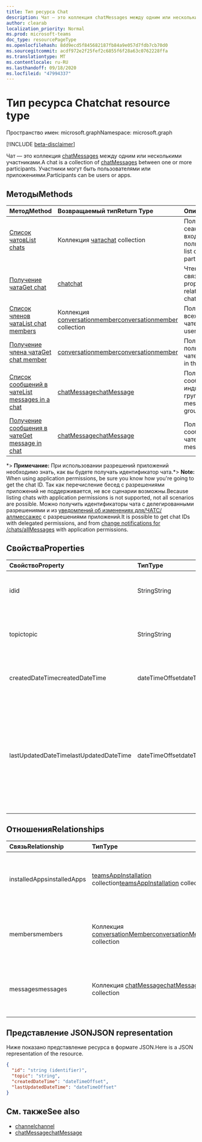 ```yaml
---
title: Тип ресурса Chat
description: Чат — это коллекция chatMessages между одним или несколькими участниками.
author: clearab
localization_priority: Normal
ms.prod: microsoft-teams
doc_type: resourcePageType
ms.openlocfilehash: 8dd9ecd5f845682187fb84a9e057d7fdb7cb70d0
ms.sourcegitcommit: acdf972e2f25fef2c6855f6f28a63c0762228ffa
ms.translationtype: MT
ms.contentlocale: ru-RU
ms.lasthandoff: 09/18/2020
ms.locfileid: "47994337"
---
```

# <a name="chat-resource-type"></a><span data-ttu-id="864c1-103">Тип ресурса Chat</span><span class="sxs-lookup"><span data-stu-id="864c1-103">chat resource type</span></span>

<span data-ttu-id="864c1-104">Пространство имен: microsoft.graph</span><span class="sxs-lookup"><span data-stu-id="864c1-104">Namespace: microsoft.graph</span></span>

[!INCLUDE [beta-disclaimer](../../includes/beta-disclaimer.md)]

<span data-ttu-id="864c1-105">Чат — это коллекция [chatMessages](chatmessage.md) между одним или несколькими участниками.</span><span class="sxs-lookup"><span data-stu-id="864c1-105">A chat is a collection of [chatMessages](chatmessage.md) between one or more participants.</span></span> <span data-ttu-id="864c1-106">Участники могут быть пользователями или приложениями.</span><span class="sxs-lookup"><span data-stu-id="864c1-106">Participants can be users or apps.</span></span>

## <a name="methods"></a><span data-ttu-id="864c1-107">Методы</span><span class="sxs-lookup"><span data-stu-id="864c1-107">Methods</span></span>

|  <span data-ttu-id="864c1-108">Метод</span><span class="sxs-lookup"><span data-stu-id="864c1-108">Method</span></span>       |  <span data-ttu-id="864c1-109">Возвращаемый тип</span><span class="sxs-lookup"><span data-stu-id="864c1-109">Return Type</span></span>  | <span data-ttu-id="864c1-110">Описание</span><span class="sxs-lookup"><span data-stu-id="864c1-110">Description</span></span>| <span data-ttu-id="864c1-111">Разрешения</span><span class="sxs-lookup"><span data-stu-id="864c1-111">Permissions</span></span> |
|:---------------|:--------|:----------|-----------|
|[<span data-ttu-id="864c1-112">Список чатов</span><span class="sxs-lookup"><span data-stu-id="864c1-112">List chats</span></span>](../api/chat-list.md) | <span data-ttu-id="864c1-113">Коллекция [чата](chat.md)</span><span class="sxs-lookup"><span data-stu-id="864c1-113">[chat](chat.md) collection</span></span> | <span data-ttu-id="864c1-114">Получение списка сеансов, в которые входит пользователь.</span><span class="sxs-lookup"><span data-stu-id="864c1-114">Get the list of chats a user is part of.</span></span>| <span data-ttu-id="864c1-115">**Только делегированные**</span><span class="sxs-lookup"><span data-stu-id="864c1-115">**Delegated only**</span></span> |
|[<span data-ttu-id="864c1-116">Получение чата</span><span class="sxs-lookup"><span data-stu-id="864c1-116">Get chat</span></span>](../api/chat-get.md) | [<span data-ttu-id="864c1-117">chat</span><span class="sxs-lookup"><span data-stu-id="864c1-117">chat</span></span>](chat.md) | <span data-ttu-id="864c1-118">Чтение свойств и связей чата.</span><span class="sxs-lookup"><span data-stu-id="864c1-118">Read properties and relationships of the chat.</span></span>| <span data-ttu-id="864c1-119">**Только делегированные**</span><span class="sxs-lookup"><span data-stu-id="864c1-119">**Delegated only**</span></span> |
|[<span data-ttu-id="864c1-120">Список членов чата</span><span class="sxs-lookup"><span data-stu-id="864c1-120">List chat members</span></span>](../api/conversationmember-list.md) | <span data-ttu-id="864c1-121">Коллекция [conversationmember](conversationmember.md)</span><span class="sxs-lookup"><span data-stu-id="864c1-121">[conversationmember](conversationmember.md) collection</span></span> | <span data-ttu-id="864c1-122">Получение списка всех пользователей в чате.</span><span class="sxs-lookup"><span data-stu-id="864c1-122">Get the list of all users in the chat.</span></span>| <span data-ttu-id="864c1-123">Делегирование и приложение \*</span><span class="sxs-lookup"><span data-stu-id="864c1-123">Delegated and application\*</span></span> |
|[<span data-ttu-id="864c1-124">Получение члена чата</span><span class="sxs-lookup"><span data-stu-id="864c1-124">Get chat member</span></span>](../api/conversationmember-get.md) | [<span data-ttu-id="864c1-125">conversationmember</span><span class="sxs-lookup"><span data-stu-id="864c1-125">conversationmember</span></span>](conversationmember.md) | <span data-ttu-id="864c1-126">Получение одного пользователя в чате.</span><span class="sxs-lookup"><span data-stu-id="864c1-126">Get a single user in the chat.</span></span>| <span data-ttu-id="864c1-127">Делегирование и приложение \*</span><span class="sxs-lookup"><span data-stu-id="864c1-127">Delegated and application\*</span></span> |
|[<span data-ttu-id="864c1-128">Список сообщений в чате</span><span class="sxs-lookup"><span data-stu-id="864c1-128">List messages in a chat</span></span>](../api/chat-list-message.md)  | [<span data-ttu-id="864c1-129">chatMessage</span><span class="sxs-lookup"><span data-stu-id="864c1-129">chatMessage</span></span>](../resources/chatmessage.md) | <span data-ttu-id="864c1-130">Получение сообщений в индивидуальном или групповом чате.</span><span class="sxs-lookup"><span data-stu-id="864c1-130">Get messages in a 1:1 or group chat.</span></span> | <span data-ttu-id="864c1-131">Делегирование и приложение \*</span><span class="sxs-lookup"><span data-stu-id="864c1-131">Delegated and application\*</span></span> |
|[<span data-ttu-id="864c1-132">Получение сообщения в чате</span><span class="sxs-lookup"><span data-stu-id="864c1-132">Get message in chat</span></span>](../api/chat-get-message.md)  | [<span data-ttu-id="864c1-133">chatMessage</span><span class="sxs-lookup"><span data-stu-id="864c1-133">chatMessage</span></span>](../resources/chatmessage.md) | <span data-ttu-id="864c1-134">Получение одного сообщения в чате.</span><span class="sxs-lookup"><span data-stu-id="864c1-134">Get a single message in a chat.</span></span> | <span data-ttu-id="864c1-135">Делегирование и приложение \*</span><span class="sxs-lookup"><span data-stu-id="864c1-135">Delegated and application\*</span></span> |

<span data-ttu-id="864c1-136">\*> **Примечание:** При использовании разрешений приложений необходимо знать, как вы будете получать идентификатор чата.</span><span class="sxs-lookup"><span data-stu-id="864c1-136">\*> **Note:** When using application permissions, be sure you know how you're going to get the chat ID.</span></span> <span data-ttu-id="864c1-137">Так как перечисление бесед с разрешениями приложений не поддерживается, не все сценарии возможны.</span><span class="sxs-lookup"><span data-stu-id="864c1-137">Because listing chats with application permissions is not supported, not all scenarios are possible.</span></span> <span data-ttu-id="864c1-138">Можно получить идентификаторы чата с делегированными разрешениями и из [уведомлений об изменениях для/ЧАТС/аллмессажес](../api/subscription-post-subscriptions.md) с разрешениями приложений.</span><span class="sxs-lookup"><span data-stu-id="864c1-138">It is possible to get chat IDs with delegated permissions, and from [change notifications for /chats/allMessages](../api/subscription-post-subscriptions.md) with application permissions.</span></span>

## <a name="properties"></a><span data-ttu-id="864c1-139">Свойства</span><span class="sxs-lookup"><span data-stu-id="864c1-139">Properties</span></span>

| <span data-ttu-id="864c1-140">Свойство</span><span class="sxs-lookup"><span data-stu-id="864c1-140">Property</span></span>   | <span data-ttu-id="864c1-141">Тип</span><span class="sxs-lookup"><span data-stu-id="864c1-141">Type</span></span> |<span data-ttu-id="864c1-142">Описание</span><span class="sxs-lookup"><span data-stu-id="864c1-142">Description</span></span>|
|:---------------|:--------|:----------|
| <span data-ttu-id="864c1-143">id</span><span class="sxs-lookup"><span data-stu-id="864c1-143">id</span></span>| <span data-ttu-id="864c1-144">String</span><span class="sxs-lookup"><span data-stu-id="864c1-144">String</span></span>| <span data-ttu-id="864c1-145">Уникальный идентификатор чата.</span><span class="sxs-lookup"><span data-stu-id="864c1-145">The chat's unique identifier.</span></span> <span data-ttu-id="864c1-146">Только для чтения.</span><span class="sxs-lookup"><span data-stu-id="864c1-146">Read-only.</span></span>|
| <span data-ttu-id="864c1-147">topic</span><span class="sxs-lookup"><span data-stu-id="864c1-147">topic</span></span>| <span data-ttu-id="864c1-148">String</span><span class="sxs-lookup"><span data-stu-id="864c1-148">String</span></span>|  <span data-ttu-id="864c1-149">Необязательно Тема или тема чата.</span><span class="sxs-lookup"><span data-stu-id="864c1-149">(Optional) Subject or topic for the chat.</span></span> <span data-ttu-id="864c1-150">Доступно только для чатов групп.</span><span class="sxs-lookup"><span data-stu-id="864c1-150">Only available for group chats.</span></span>|
| <span data-ttu-id="864c1-151">createdDateTime</span><span class="sxs-lookup"><span data-stu-id="864c1-151">createdDateTime</span></span>| <span data-ttu-id="864c1-152">dateTimeOffset</span><span class="sxs-lookup"><span data-stu-id="864c1-152">dateTimeOffset</span></span>|  <span data-ttu-id="864c1-153">Дата и время создания чата.</span><span class="sxs-lookup"><span data-stu-id="864c1-153">Date and time at which the chat was created.</span></span> <span data-ttu-id="864c1-154">Только для чтения.</span><span class="sxs-lookup"><span data-stu-id="864c1-154">Read-only.</span></span>|
| <span data-ttu-id="864c1-155">lastUpdatedDateTime</span><span class="sxs-lookup"><span data-stu-id="864c1-155">lastUpdatedDateTime</span></span>| <span data-ttu-id="864c1-156">dateTimeOffset</span><span class="sxs-lookup"><span data-stu-id="864c1-156">dateTimeOffset</span></span>|  <span data-ttu-id="864c1-157">Дата и время переименования чата или изменения членства.</span><span class="sxs-lookup"><span data-stu-id="864c1-157">Date and time at which the chat was renamed or membership changed.</span></span> <span data-ttu-id="864c1-158">Ластупдатеддатетиме не обновляется при отправке сообщения в чат.</span><span class="sxs-lookup"><span data-stu-id="864c1-158">lastUpdatedDateTime is not updated when a message is sent to the chat.</span></span> <span data-ttu-id="864c1-159">Только для чтения.</span><span class="sxs-lookup"><span data-stu-id="864c1-159">Read-only.</span></span>|

## <a name="relationships"></a><span data-ttu-id="864c1-160">Отношения</span><span class="sxs-lookup"><span data-stu-id="864c1-160">Relationships</span></span>

| <span data-ttu-id="864c1-161">Связь</span><span class="sxs-lookup"><span data-stu-id="864c1-161">Relationship</span></span> | <span data-ttu-id="864c1-162">Тип</span><span class="sxs-lookup"><span data-stu-id="864c1-162">Type</span></span> |<span data-ttu-id="864c1-163">Описание</span><span class="sxs-lookup"><span data-stu-id="864c1-163">Description</span></span>|
|:---------------|:--------|:----------|
| <span data-ttu-id="864c1-164">installedApps</span><span class="sxs-lookup"><span data-stu-id="864c1-164">installedApps</span></span> | <span data-ttu-id="864c1-165">[teamsAppInstallation](teamsappinstallation.md) collection</span><span class="sxs-lookup"><span data-stu-id="864c1-165">[teamsAppInstallation](teamsappinstallation.md) collection</span></span> | <span data-ttu-id="864c1-166">Коллекция всех приложений в чате.</span><span class="sxs-lookup"><span data-stu-id="864c1-166">A collection of all the apps in the chat.</span></span> <span data-ttu-id="864c1-167">Допускается значение null.</span><span class="sxs-lookup"><span data-stu-id="864c1-167">Nullable.</span></span> |
| <span data-ttu-id="864c1-168">members</span><span class="sxs-lookup"><span data-stu-id="864c1-168">members</span></span> | <span data-ttu-id="864c1-169">Коллекция [conversationMember](conversationmember.md)</span><span class="sxs-lookup"><span data-stu-id="864c1-169">[conversationMember](conversationmember.md) collection</span></span> | <span data-ttu-id="864c1-170">Коллекция всех людей в чате.</span><span class="sxs-lookup"><span data-stu-id="864c1-170">A collection of all people in the chat.</span></span> <span data-ttu-id="864c1-171">Допускается значение null.</span><span class="sxs-lookup"><span data-stu-id="864c1-171">Nullable.</span></span> |
| <span data-ttu-id="864c1-172">messages</span><span class="sxs-lookup"><span data-stu-id="864c1-172">messages</span></span> | <span data-ttu-id="864c1-173">Коллекция [chatMessage](chatmessage.md)</span><span class="sxs-lookup"><span data-stu-id="864c1-173">[chatMessage](chatmessage.md) collection</span></span> | <span data-ttu-id="864c1-174">Коллекция всех сообщений в чате.</span><span class="sxs-lookup"><span data-stu-id="864c1-174">A collection of all the messages in the chat.</span></span> <span data-ttu-id="864c1-175">Допускается значение null.</span><span class="sxs-lookup"><span data-stu-id="864c1-175">Nullable.</span></span> |

## <a name="json-representation"></a><span data-ttu-id="864c1-176">Представление JSON</span><span class="sxs-lookup"><span data-stu-id="864c1-176">JSON representation</span></span>

<span data-ttu-id="864c1-177">Ниже показано представление ресурса в формате JSON.</span><span class="sxs-lookup"><span data-stu-id="864c1-177">Here is a JSON representation of the resource.</span></span>

<!-- {
  "blockType": "resource",
  "keyProperty": "id",
  "@odata.type": "microsoft.graph.chat"
}-->

```json
{
  "id": "string (identifier)",
  "topic": "string",
  "createdDateTime": "dateTimeOffset",
  "lastUpdatedDateTime": "dateTimeOffset"
}

```

## <a name="see-also"></a><span data-ttu-id="864c1-178">См. также</span><span class="sxs-lookup"><span data-stu-id="864c1-178">See also</span></span>

- [<span data-ttu-id="864c1-179">channel</span><span class="sxs-lookup"><span data-stu-id="864c1-179">channel</span></span>](channel.md)
- [<span data-ttu-id="864c1-180">chatMessage</span><span class="sxs-lookup"><span data-stu-id="864c1-180">chatMessage</span></span>](chatmessage.md)

<!-- uuid: 8fcb5dbc-d5aa-4681-8e31-b001d5168d79
2015-10-25 14:57:30 UTC -->
<!--
{
  "type": "#page.annotation",
  "description": "chat resource",
  "keywords": "",
  "section": "documentation",
  "tocPath": ""
}
-->


